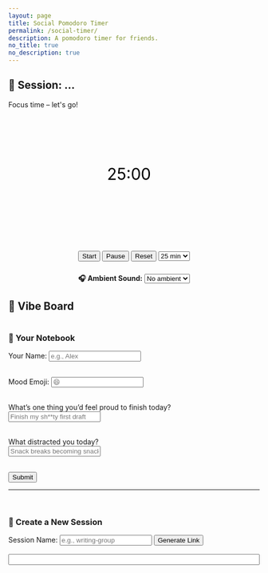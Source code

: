 ```yaml
---
layout: page
title: Social Pomodoro Timer
permalink: /social-timer/
description: A pomodoro timer for friends.  
no_title: true
no_description: true
---
```


<body>

  <style>

  .circle-timer {
    width: 220px;
    height: 220px;
    margin: 2rem auto;
    position: relative;
    background: transparent !important;
  }


  .controls {
    text-align: center;
    margin-top: 1rem;
  }
    
  #vibeBoard {
    display: flex;
    flex-wrap: wrap;
    gap: 1rem;
  }

  .vibe-card {
    border: 1px solid #ddd;
    padding: 1rem;
    border-radius: 10px;
    width: 250px;
    background: #f9f9f9;
    font-family: system-ui, sans-serif;
    box-shadow: 0 2px 5px rgba(0,0,0,0.05);
  }

  :root {
  --accent-focus: #FF9687;   /* Pastel coral */
  --accent-break: #A3D9FF;   /* Soft blue */
}
</style>

 <h2 id="sessionHeader">🔗 Session: ...</h2>


  <div class="status" id="status">Focus time – let's go!</div>
      
  <div class="circle-timer">
    <svg viewBox="0 0 100 100" width="200" height="200">
      <circle cx="50" cy="50" r="45" fill="none" />
      <path id="pie" fill="#FF9687" transform="rotate(0,50,50)" />
      <text x="50" y="55" text-anchor="middle" font-size="16" id="timerText">25:00</text>
    </svg>
  </div>
  
  <div class="controls">
    <button onclick="startTimer()">Start</button>
    <button onclick="pauseTimer()">Pause</button>
    <button onclick="resetTimer()">Reset</button>
    <select id="focusDuration" onchange="setFocusDuration(this.value)">
      <option value="25">25 min</option>
      <option value="50">50 min</option>
      <option value="90">90 min</option>
    </select>
  </div>


<div style="text-align: center; margin-top: 1.5rem;">
  <label><strong>🎧 Ambient Sound:</strong></label>
  <select id="ambientSelect" onchange="playAmbient()">
    <option value="">No ambient</option>
    <option value="https://archive.org/download/relaxingsounds/FIRE%202%203h%20Blazing%20Fireplace.mp3">🔥 Fireplace</option>
    <option value="https://archive.org/download/relaxingsounds/Rain%207%20%28Lightest%29%208h%20DripsOnTrees-no%20thunder.mp3">🌧 Rain</option>
    <option value="https://archive.org/download/relaxingsounds/Wind%201%208h%20%28or%20Rapids%29%20Gentle%2CLowPitch%2CBrownNoise.mp3">💨 Wind</option>
    <option value="https://archive.org/download/relaxingsounds/Snowfall%20%26%20Wind%28Lite%29%2010h%20Dusk%20into%20Night-Forest.mp3">🌲 Forest</option>
  </select>

  <audio id="ambientPlayer" loop></audio>
</div>
  
  <div>
    <h2>💬 Vibe Board</h2>
    <div id="vibeBoard"></div>
  </div>



  <div id="submitPanel">
  <h3>📝 Your Notebook </h3>

  <label>Your Name:
  <input type="text" id="userNameInput" placeholder="e.g., Alex" />
  </label><br><br>

  <label>Mood Emoji:
    <input type="text" id="moodEmojiInput" placeholder="😄" maxlength="2" />
  </label><br><br>

  <label>What’s one thing you’d feel proud to finish today?<br>
    <input type="text" id="reflection1Input" placeholder="Finish my sh**ty first draft" />
  </label><br><br>

  <label>What distracted you today?<br>
    <input type="text" id="reflection2Input" placeholder="Snack breaks becoming snack meals" />
  </label><br><br>

  <button onclick="submitVibe()">Submit</button>

  
</div>

   <hr><br>
  <div id="linkGenerator">
    <h3>🔗 Create a New Session</h3>
    <label>Session Name:
      <input type="text" id="newSessionInput" placeholder="e.g., writing-group" />
    </label>
    <button onclick="generateSessionLink()">Generate Link</button>
    <br><br>
    <input type="text" id="generatedLink" readonly style="width: 100%; font-size: 0.9rem;" />
  </div>

<!-- Firebase v8 SDKs -->
<script src="https://www.gstatic.com/firebasejs/8.10.0/firebase-app.js"></script>
<script src="https://www.gstatic.com/firebasejs/8.10.0/firebase-firestore.js"></script>

<script>
  const firebaseConfig = {
    apiKey: "AIzaSyAW3sw__h-YyGOBowZULt2iZ59CP8KkU34",
    authDomain: "social-timer-a2315.firebaseapp.com",
    projectId: "social-timer-a2315",
    storageBucket: "social-timer-a2315.firebasestorage.app",
    messagingSenderId: "68840014890",
    appId: "1:68840014890:web:ac1b634ab00b41622eef53"
  };

  firebase.initializeApp(firebaseConfig);
  const db = firebase.firestore();

 const sessionName = new URLSearchParams(window.location.search).get("session") || "testSession1";
document.getElementById("sessionHeader").textContent = `🔗 Session: ${sessionName}`;


  
   // Get or generate user ID
  let userId = localStorage.getItem("vibeUserId");
  if (!userId) {
    userId = "user" + Math.floor(Math.random() * 100000);
    localStorage.setItem("vibeUserId", userId);
  }
  
  db.collection("sessions")
    .doc(sessionName)
    .collection("participants")
    .onSnapshot((snapshot) => {
      let container = document.getElementById("vibeBoard");
      container.innerHTML = ""; // clear old content
      snapshot.forEach((doc) => {
        const data = doc.data();
        const div = document.createElement("div");
        div.className = "vibe-card";
        div.innerHTML = `
          <p style="font-size: 1.5rem; margin: 0;">${data.animal || "🐾"} <strong>${data.name || "Anon"}</strong></p>
          <p style="font-size: 2rem; margin: 0;">${data.moodEmoji || "🙂"}</p>
          <p><strong>🎯 Goal:</strong> ${data.reflection1 || "-"}</p>
          <p><strong>💭 Distraction:</strong> ${data.reflection2 || "-"}</p>
        `;
        container.appendChild(div);
      });
    });


  
  
  function submitVibe() {
  const mood = document.getElementById("moodEmojiInput").value || "🙂";
  const r1 = document.getElementById("reflection1Input").value;
  const r2 = document.getElementById("reflection2Input").value;

  // Get and store name input
  const nameInput = document.getElementById("userNameInput");
  if (nameInput) {
    const name = nameInput.value.trim();
    if (name) {
      userName = name;
      localStorage.setItem("vibeUserName", userName);
    }
  }

  db.collection("sessions").doc(sessionName)
    .collection("participants").doc(userId)
    .set({
      animal: userAnimal,
      name: userName || "Anonymous",
      moodEmoji: mood,
      reflection1: r1,
      reflection2: r2,
      timestamp: firebase.firestore.FieldValue.serverTimestamp()
    })
    .then(() => {
      console.log("✅ Vibe submitted");
    })
    .catch((error) => {
      console.error("❌ Submit error:", error);
    });
}


  function generateSessionLink() {
  const session = document.getElementById("newSessionInput").value.trim();
  if (!session) {
    alert("Please enter a session name.");
    return;
  }

  const base = window.location.origin + window.location.pathname;
  const fullLink = `${base}?session=${encodeURIComponent(session)}`;
  document.getElementById("generatedLink").value = fullLink;
}

 function playAmbient() {
  const player = document.getElementById("ambientPlayer");
  const url = document.getElementById("ambientSelect").value;
  if (url) {
    player.src = url;
    player.play();
  } else {
    player.pause();
    player.src = "";
  }
}
  
</script>

<script src="/assets/js/timer-social.js"></script>

</body>
